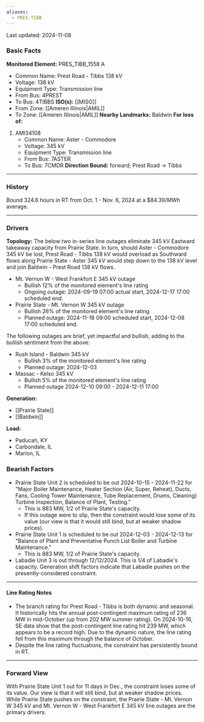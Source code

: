 ```yaml
---
aliases:
  - PRES-TIBB
---
```

Last updated: 2024-11-08
### Basic Facts
**Monitored Element:** PRES_TIBB_1558 A
- Common Name: Prest Road - Tibbs 138 kV
- Voltage: 138 kV
- Equipment Type: Transmission line
- From Bus: 4PREST
- To Bus: 4TIBBS
**ISO(s):** [[MISO]]
- From Zone: [[Ameren Illinois|AMIL]]
- To Zone: [[Ameren Illinois|AMIL]]
**Nearby Landmarks:** Baldwin
**For loss of:**
1. AMI34108
    - Common Name: Aster - Commodore
    - Voltage: 345 kV
	- Equipment Type: Transmission line
    - From Bus: 7ASTER
    - To Bus: 7CMDR
**Direction Bound:** forward; Prest Road -> Tibbs
---
### History
Bound 324.6 hours in RT from Oct. 1 - Nov. 6, 2024 at a $\$84.39/MWh$ average.

---
### Drivers
**Topology:**
The below two in-series line outages eliminate 345 kV Eastward takeaway capacity from Prairie State. In turn, should Aster - Commodore 345 kV be lost, Prest Road - Tibbs 138 kV would overload as Southward flows along Prairie State - Aster 345 kV would step down to the 138 kV level and join Baldwin - Prest Road 138 kV flows.
- Mt. Vernon W - West Frankfort E 345 kV outage
	- Bullish $12\%$ of the monitored element's line rating
	- Ongoing outage: 2024-09-19 07:00 actual start, 2024-12-17 17:00 scheduled end.
- Prairie State - Mt. Vernon W 345 kV outage
	- Bullish $26\%$ of the monitored element's line rating
	- Planned outage: 2024-11-18 09:00 scheduled start, 2024-12-08 17:00 scheduled end.

The following outages are brief, yet impactful and bullish, adding to the bullish sentiment from the above:
- Rush Island - Baldwin 345 kV
	- Bullish $3\%$ of the monitored element's line rating
	- Planned outage: 2024-12-03
- Massac - Kelso 345 kV
	- Bullish $5\%$ of the monitored element's line rating
	- Planned outage 2024-12-10 09:00 - 2024-12-11 17:00

**Generation:**
- [[Prairie State]]
- [[Baldwin]]

**Load:**
- Paducah, KY
- Carbondale, IL
- Marion, IL

### Bearish Factors
- Prairie State Unit 2 is scheduled to be out 2024-10-15 - 2024-11-22 for "Major Boiler Maintenance, Heater Section (Air, Super, Reheat), Ducts, Fans, Cooling Tower Maintenance, Tube Replacement, Drums, Cleaning) Turbine Inspection, Balance of Plant, Testing."
	- This is 883 MW, 1/2 of Prairie State's capacity.
	- If this outage were to slip, then the constraint would lose some of its value (our view is that it would still bind, but at weaker shadow prices).
- Prairie State Unit 1 is scheduled to be out 2024-12-03 - 2024-12-13 for "Balance of Plant and Preventative Punch List Boiler and Turbine Maintenance."
	- This is 883 MW, 1/2 of Prairie State's capacity.
- Labadie Unit 3 is out through 12/12/2024. This is 1/4 of Labadie's capacity. Generation shift factors indicate that Labadie pushes on the presently-considered constraint.
---
#### Line Rating Notes
- The branch rating for Prest Road - Tibbs is both dynamic and seasonal. It historically hits the annual post-contingent maximum rating of 236 MW in mid-October (up from 202 MW summer rating). On 2024-10-16, SE data show that the post-contingent line rating hit 239 MW, which appears to be a record high. Due to the dynamic nature, the line rating fell from this maximum through the balance of October.
- Despite the line rating fluctuations, the constraint has persistently bound in RT.

---
### Forward View
With Prairie State Unit 1 out for 11 days in Dec., the constraint loses some of its value. Our view is that it will still bind, but at weaker shadow prices. While Prairie State pushes on the constraint, the Prairie State - Mt. Vernon W 345 kV and Mt. Vernon W - West Frankfort E 345 kV line outages are the primary drivers.
